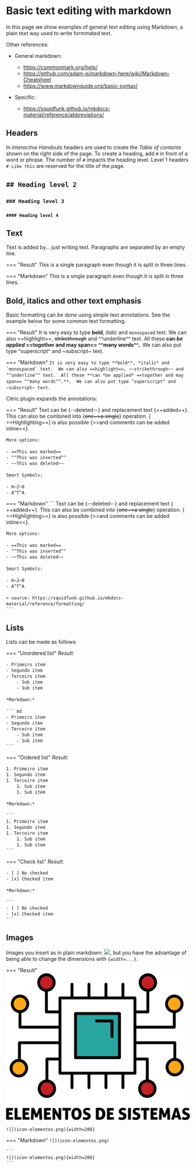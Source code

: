 # Basic text editing with markdown

In this page we show examples of general text editing using Markdown, a plain text way used to write formmated text. 

Other references:

- General markdown:
    - https://commonmark.org/help/
    - https://github.com/adam-p/markdown-here/wiki/Markdown-Cheatsheet
    - https://www.markdownguide.org/basic-syntax/

- Specific:
    - https://squidfunk.github.io/mkdocs-material/reference/abbreviations/

## Headers

In *Interactive Handouts* headers are used to create the *Table of contents* shown on the right side of the page. To create a heading, add `#` in front of a word or phrase. The number of `#` impacts the heading level. Level 1 headers `# Like this` are reserved for the title of the page. 

## `## Heading level 2`
### `### Heading level 3`
#### `#### Heading level 4`

## Text

Text is added by... just writing text. Paragraphs are separated by an empty line. 

=== "Result"
    This is a single paragraph
    even though it is split in three
    lines.

=== "Markdown"
        This is a single paragraph
        even though it is split in three
        lines.


## Bold, italics and other text emphasis

Basic formatting can be done using simple text annotations. See the example below for some common text formatting.

=== "Result"
    It is very easy to type **bold**, *italic* and `monospaced` text. We can also ==highlight==, ~~strikethrough~~ and ^^underline^^ text. All these **can *be applied* ==together and may span== ^^many words^^.**. We can also put type ^superscript^ and ~subscript~ text. 
    
=== "Markdown"
    ```
    It is very easy to type **bold**, *italic* and `monospaced` text. 
    We can also ==highlight==, ~~strikethrough~~ and ^^underline^^ text. 
    All these **can *be applied* ==together and may span== ^^many words^^.**. 
    We can also put type ^superscript^ and ~subscript~ text. 
    ```

Citric plugin expands the annotations:

=== "Result"
    Text can be {​--deleted--} and replacement text {​++added++}. This can also be
    combined into {​~~one~>a single~~} operation. {​==Highlighting==} is also
    possible {​>>and comments can be added inline<<}.

    More options:
    
    - ==This was marked==
    - ^^This was inserted^^
    - ~~This was deleted~~
    
    Smart Symbols:
    
    - H~2~0
    - A^T^A

=== "Markdown"
    ```
    Text can be {​--deleted--} and replacement text {​++added++}. This can also be
    combined into {​~~one~>a single~~} operation. {​==Highlighting==} is also
    possible {​>>and comments can be added inline<<}.

    More options:

    - ==This was marked==
    - ^^This was inserted^^
    - ~~This was deleted~~

    Smart Symbols:

    - H~2~0
    - A^T^A

    > source: https://squidfunk.github.io/mkdocs-material/reference/formatting/
    ```
    
## Lists

Lists can be made as follows:

=== "Unordered list"
    *Result:*
    
    - Primeiro item
    - Segundo item
    - Terceiro item
        - Sub item
        - Sub item

    *Markdown:*
    
    ``` md
    - Primeiro item
    - Segundo item
    - Terceiro item
        - Sub item
        - Sub item
    ```
    
=== "Ordered list"
    *Result:*
    
    1. Primeiro item
    1. Segundo item
    1. Terceiro item
        1. Sub item
        1. Sub item

    *Markdown:*
    
    ```
    1. Primeiro item
    1. Segundo item
    1. Terceiro item
        1. Sub item
        1. Sub item
    ```
    
=== "Check list"
    *Result:*
    
    - [ ] No checked
    - [x] Checked item
    
    *Markdown:*
    
    ```
    - [ ] No checked
    - [x] Checked item
    ```

    
## Images 

Images you insert as in plain markdown: ![](image_path), but you have the advantage of being able to change the dimensions with `{width=...}`.

=== "Result"
    ![](icon-elementos.png)

    ![](icon-elementos.png){width=200}

=== "Markdown"
    ```
    ![](icon-elementos.png)
    ```

    ```
    ![](icon-elementos.png){width=200}
    ```


